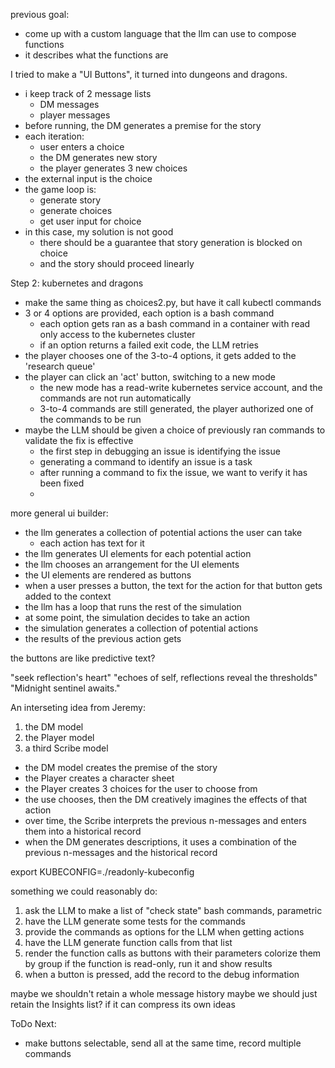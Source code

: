 
previous goal:
- come up with a custom language that the llm can use to compose functions
- it describes what the functions are



I tried to make a "UI Buttons", it turned into dungeons and dragons.


- i keep track of 2 message lists
    - DM messages
    - player messages
- before running, the DM generates a premise for the story
- each iteration:   
    - user enters a choice
    - the DM generates new story
    - the player generates 3 new choices
- the external input is the choice
- the game loop is:
    - generate story
    - generate choices
    - get user input for choice
- in this case, my solution is not good
    - there should be a guarantee that story generation is blocked on choice
    - and the story should proceed linearly



Step 2: kubernetes and dragons
- make the same thing as choices2.py, but have it call kubectl commands
- 3 or 4 options are provided, each option is a bash command
    - each option gets ran as a bash command in a container with read only access to the kubernetes cluster
    - if an option returns a failed exit code, the LLM retries
- the player chooses one of the 3-to-4 options, it gets added to the 'research queue'
- the player can click an 'act' button, switching to a new mode
    - the new mode has a read-write kubernetes service account, and the commands are not run automatically
    - 3-to-4 commands are still generated, the player authorized one of the commands to be run
- maybe the LLM should be given a choice of previously ran commands to validate the fix is effective
    - the first step in debugging an issue is identifying the issue
    - generating a command to identify an issue is a task
    - after running a command to fix the issue, we want to verify it has been fixed
    - 



more general ui builder:
- the llm generates a collection of potential actions the user can take
    - each action has text for it
- the llm generates UI elements for each potential action
- the llm chooses an arrangement for the UI elements
- the UI elements are rendered as buttons
- when a user presses a button, the text for the action for that button gets added to the context
- the llm has a loop that runs the rest of the simulation
- at some point, the simulation decides to take an action
- the simulation generates a collection of potential actions
- the results of the previous action gets 


the buttons are like predictive text?

"seek reflection's heart"
"echoes of self, reflections reveal the thresholds"
"Midnight sentinel awaits."




An interseting idea from Jeremy:
1. the DM model
2. the Player model
3. a third Scribe model
- the DM model creates the premise of the story
- the Player creates a character sheet
- the Player creates 3 choices for the user to choose from
- the use chooses, then the DM creatively imagines the effects of that action
- over time, the Scribe interprets the previous n-messages and enters them into a historical record
- when the DM generates descriptions, it uses a combination of the previous n-messages and the historical record



export KUBECONFIG=./readonly-kubeconfig



something we could reasonably do:
1. ask the LLM to make a list of "check state" bash commands, parametric
2. have the LLM generate some tests for the commands
3. provide the commands as options for the LLM when getting actions
4. have the LLM generate function calls from that list
5. render the function calls as buttons with their parameters
    colorize them by group
    if the function is read-only, run it and show results
6. when a button is pressed, add the record to the debug information



maybe we shouldn't retain a whole message history
maybe we should just retain the Insights list?
if it can compress its own ideas



ToDo Next:
- make buttons selectable, send all at the same time, record multiple commands



